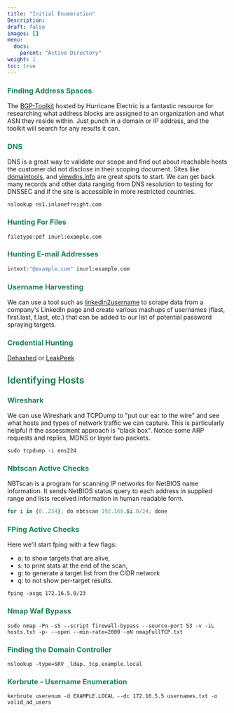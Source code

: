 ```yaml
---
title: "Initial Enumeration"
Description: 
draft: false
images: []
menu:
  docs:
    parent: "Active Directory"
weight: 1
toc: true
---
```


### <span style="color:#208355"> Finding Address Spaces

The <span style="color:#208355"><a href="https://bgp.he.net/" target="_blank">BGP-Toolkit</a></span> hosted by Hurricane Electric is a fantastic resource for researching what address blocks are assigned to an organization and what ASN they reside within. Just punch in a domain or IP address, and the toolkit will search for any results it can. 

### <span style="color:#208355"> DNS

DNS is a great way to validate our scope and find out about reachable hosts the customer did not disclose in their scoping document. Sites like <span style="color:#208355"><a href="https://whois.domaintools.com/" target="_blank">domaintools</a></span>, and <span style="color:#208355"><a href="https://viewdns.info/" target="_blank">viewdns.info</a></span> are great spots to start. We can get back many records and other data ranging from DNS resolution to testing for DNSSEC and if the site is accessible in more restricted countries.

```
nslookup ns1.inlanefreight.com
```

### <span style="color:#208355"> Hunting For Files

```
filetype:pdf inurl:example.com
```

### <span style="color:#208355"> Hunting E-mail Addresses

```python
intext:"@example.com" inurl:example.com
```

### <span style="color:#208355"> Username Harvesting

We can use a tool such as <span style="color:#208355"><a href="https://github.com/initstring/linkedin2username" target="_blank">linkedin2username</a></span> to scrape data from a company's LinkedIn page and create various mashups of usernames (flast, first.last, f.last, etc.) that can be added to our list of potential password spraying targets.

### <span style="color:#208355"> Credential Hunting

<span style="color:#208355"><a href="https://dehashed.com" target="_blank">Dehashed</a></span> or <span style="color:#208355"><a href="https://leakpeek.com" target="_blank">LeakPeek</a></span>

## <span style="color:#208355"> Identifying Hosts

### <span style="color:#208355"> Wireshark

We can use Wireshark and TCPDump to "put our ear to the wire" and see what hosts and types of network traffic we can capture. This is particularly helpful if the assessment approach is "black box". Notice some ARP requests and replies, MDNS or layer two packets.

```
sudo tcpdump -i ens224 
```
### <span style="color:#208355"> Nbtscan Active Checks
NBTscan is a program for scanning IP networks for NetBIOS name information. It sends NetBIOS status query to each address in supplied range and lists received information in human readable form.
```python
for i in {0..254}; do nbtscan 192.168.$i.0/24; done
```

### <span style="color:#208355"> FPing Active Checks

Here we'll start fping with a few flags: 

* a: to show targets that are alive,
* s: to print stats at the end of the scan,
* g: to generate a target list from the CIDR network
* q: to not show per-target results.

```
fping -asgq 172.16.5.0/23
```

### <span style="color:#208355"> Nmap Waf Bypass

```
sudo nmap -Pn -sS --script firewall-bypass --source-port 53 -v -iL hosts.txt -p- --open --min-rate=2000 -oN nmapFullTCP.txt
```
### <span style="color:#208355"> Finding the Domain Controller

```
nslookup -type=SRV _ldap._tcp.example.local
```

### <span style="color:#208355"> Kerbrute - Username Enumeration

```
kerbrute userenum -d EXAMPLE.LOCAL --dc 172.16.5.5 usernames.txt -o valid_ad_users
```